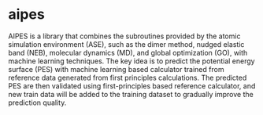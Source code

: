 # aipes
AIPES is a library that combines the subroutines provided by the atomic simulation environment (ASE), such as the dimer method, nudged elastic band (NEB), molecular dynamics (MD), and global optimization (GO), with machine learning techniques. The key idea is to predict the potential energy surface (PES) with  machine learning based calculator trained from reference data generated from first principles calculations. The predicted PES are then validated using first-principles based reference calculator, and new train data will be added to the training dataset to gradually improve the prediction quality.
